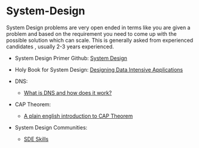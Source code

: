 # System-Design

System Design problems are very open ended in terms like you are given a problem and based on  the requirement you need to come up with the possible solution which can scale.
This is generally asked from experienced candidates , usually 2-3 years experienced. 


* System Design Primer Github:  <a href="https://github.com/donnemartin/system-design-primer"> System Design </a>
* Holy Book for System Design: <a href="https://github.com/jeffrey-xiao/papers/blob/master/textbooks/designing-data-intensive-applications.pdf"> Designing Data Intensive Applications</a>  

* DNS:
    * <a href ="https://www.youtube.com/watch?v=mpQZVYPuDGU">What is DNS and how does it work?</a>
* CAP Theorem:
    * [A plain english introduction to CAP Theorem](http://ksat.me/a-plain-english-introduction-to-cap-theorem)

* System Design Communities: 
   * <a href = "https://sdeskills.com/discord" >SDE Skills </a>
